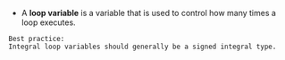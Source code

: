 - A **loop variable** is a variable that is used to control how many times a loop executes.

```ad-tip
Best practice:
Integral loop variables should generally be a signed integral type.
```